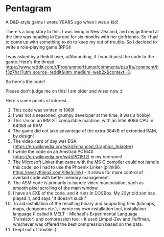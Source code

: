 # Pentagram
A D&amp;D-style game I wrote YEARS ago when I was a kid!

There's a long story to this. I was living in New Zealand, and my girlfriend at the time was heading to Europe for six months with her girlfriends. So I had to come up with something to do to keep my out of trouble. So I decided to write a role-playing game (RPG)! 

I was asked by a Reddit user, u/Abounding, if I would post the code to the game. Here's the thread https://www.reddit.com/r/ProgrammerHumor/comments/pzu1fu/comment/hf3z7hc/?utm_source=reddit&utm_medium=web2x&context=3.

So here's the code!

Please don't judge me on this! I am older and wiser now :)

Here's some points of interest...

1) This code was written in 1989!
2) I was not a seasoned, grumpy developer at the time, it was a hobby!
3) This ran on an IBM XT compatible machine, with an Intel 8086 CPU in 640kB of RAM
4) The game did not take advantage of the extra 384kB of extended RAM, by design!
5) The video card of day was EGA (https://en.wikipedia.org/wiki/Enhanced_Graphics_Adapter)
6) I wrote the code on an Amstrad PC1640 (https://en.wikipedia.org/wiki/PC1512) in my bedroom!
7) The Microsoft Linker that came with the MS C compiler could not handle this code, so I had to use the Phoenix Linker (plink86, https://everything2.com/title/plink) - it allows for more control of overlaid code with better memory management.
8) The ASM code is primarily to handle video manipulation, such as smooth pixel scrolling of the main window.
9) I have an EXE of the code, and it runs in DOSBox. My 20yr old son has played it, and says "It doesn't suck!"
10) To aid installation of the resulting binary and supporting files (bitmaps, maps, dungeons etc.), I wrote my own installation tool, installation language (I called it MELT - Michael's Experimental Language Translator) and compression tool - it used Limpel-Zev and Huffman, whichever was offered the best compression based on the data.
11) I kept out of trouble :) 
